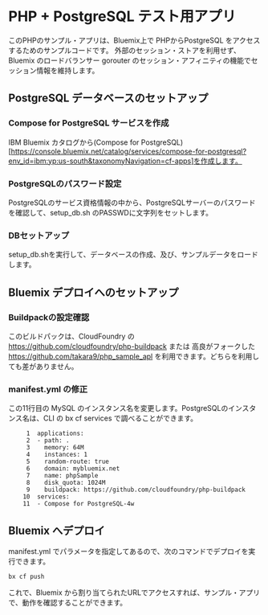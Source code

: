 # PHP + PostgreSQL テスト用アプリ

このPHPのサンプル・アプリは、Bluemix上で PHPからPostgreSQL をアクセスするためのサンプルコードです。
外部のセッション・ストアを利用せず、Bluemix のロードバランサー gorouter のセッション・アフィニティの機能でセッション情報を維持します。

## PostgreSQL データベースのセットアップ

### Compose for PostgreSQL サービスを作成
IBM Bluemix カタログから(Compose for PostgreSQL)[https://console.bluemix.net/catalog/services/compose-for-postgresql?env_id=ibm:yp:us-south&taxonomyNavigation=cf-apps]を作成します。

### PostgreSQLのパスワード設定
PostgreSQLのサービス資格情報の中から、PostgreSQLサーバーのパスワードを確認して、setup_db.sh のPASSWDに文字列をセットします。

### DBセットアップ
setup_db.shを実行して、データベースの作成、及び、サンプルデータをロードします。


## Bluemix デプロイへのセットアップ

### Buildpackの設定確認

このビルドパックは、CloudFoundry の https://github.com/cloudfoundry/php-buildpack または 高良がフォークした https://github.com/takara9/php_sample_apl を利用できます。どちらを利用しても差がありません。


### manifest.yml の修正
この11行目の MySQL のインスタンス名を変更します。PostgreSQLのインスタンス名は、CLI の bx cf services で調べることができます。

~~~
     1	applications:
     2	- path: .
     3	  memory: 64M
     4	  instances: 1
     5	  random-route: true
     6	  domain: mybluemix.net
     7	  name: phpSample
     8	  disk_quota: 1024M
     9	  buildpack: https://github.com/cloudfoundry/php-buildpack
    10	services:
    11	- Compose for PostgreSQL-4w
~~~


## Bluemix へデプロイ

manifest.yml でパラメータを指定してあるので、次のコマンドでデプロイを実行できます。

~~~
bx cf push
~~~
 
これで、Bluemix から割り当てられたURLでアクセスすれば、サンプル・アプリで、動作を確認することができます。








